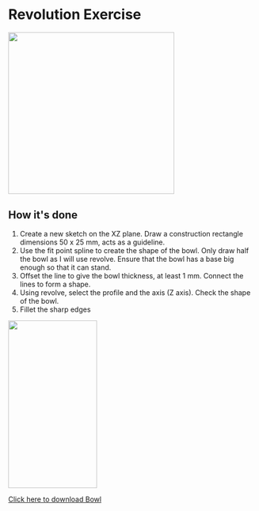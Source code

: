 # Revolution Exercise

<img src="/EP1000/images/bowl.png" style="width:335px;height:327.5px;"><br>

## How it's done

1. Create a new sketch on the XZ plane. Draw a construction rectangle dimensions  50 x 25 mm, acts as a guideline.
2. Use the fit point spline to create the shape of the bowl. Only draw half the bowl as I will use revolve. Ensure that the bowl has a base big enough so that it can stand.
3. Offset the line to give the bowl thickness, at least 1 mm. Connect the lines to form a shape.
4. Using revolve, select the profile and the axis (Z axis). Check the shape of the bowl.
5. Fillet the sharp edges

<img src="/EP1000/images/bowl_sketch.png" style="width:178.5px;height:339px;"><br>

[Click here to download Bowl](/Fusion360/Bowl.f3d)
